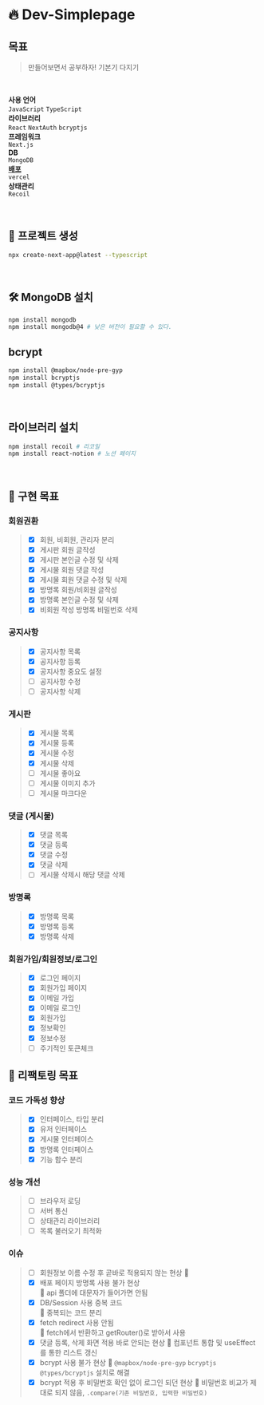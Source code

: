 # 🔥 Dev-Simplepage

## 목표

> 만들어보면서 공부하자!
> 기본기 다지기

<br>

**사용 언어**<br>
`JavaScript` `TypeScript`<br>
**라이브러리**<br>
`React` `NextAuth` `bcryptjs`<br>
**프레임워크**<br>
`Next.js`<br>
**DB**<br>
`MongoDB`<br>
[**배포**](https://dev-simplepage.vercel.app/)<br>
`vercel`<br>
**상태관리**<br>
`Recoil`

<br>

## 📂 프로젝트 생성

```bash
npx create-next-app@latest --typescript
```

<br>

## 🛠️ MongoDB 설치

```bash
npm install mongodb
npm install mongodb@4 # 낮은 버전이 필요할 수 있다.
```

## bcrypt

```bash
npm install @mapbox/node-pre-gyp
npm install bcryptjs
npm install @types/bcryptjs
```

<br>

## 라이브러리 설치

```bash
npm install recoil # 리코일
npm install react-notion # 노션 페이지
```

<br>

## 🎯 구현 목표

### 회원권환

> - [x] 회원, 비회원, 관리자 분리
> - [x] 게시판 회원 글작성
> - [x] 게시판 본인글 수정 및 삭제
> - [x] 게시물 회원 댓글 작성
> - [x] 게시물 회원 댓글 수정 및 삭제
> - [x] 방명록 회원/비회원 글작성
> - [x] 방명록 본인글 수정 및 삭제
> - [x] 비회원 작성 방명록 비밀번호 삭제

### 공지사항

> - [x] 공지사항 목록
> - [x] 공지사항 등록
> - [x] 공지사항 중요도 설정
> - [ ] 공지사항 수정
> - [ ] 공지사항 삭제

### 게시판

> - [x] 게시물 목록
> - [x] 게시물 등록
> - [x] 게시물 수정
> - [x] 게시물 삭제
> - [ ] 게시물 좋아요
> - [ ] 게시물 이미지 추가
> - [ ] 게시물 마크다운

### 댓글 (게시물)

> - [x] 댓글 목록
> - [x] 댓글 등록
> - [x] 댓글 수정
> - [x] 댓글 삭제
> - [ ] 게시물 삭제시 해당 댓글 삭제

### 방명록

> - [x] 방명록 목록
> - [x] 방명록 등록
> - [x] 방명록 삭제

### 회원가입/회원정보/로그인

> - [x] 로그인 페이지
> - [x] 회원가입 페이지
> - [x] 이메일 가입
> - [x] 이메일 로그인
> - [x] 회원가입
> - [x] 정보확인
> - [x] 정보수정
> - [ ] 주기적인 토큰체크

## 🎯 리팩토링 목표

### 코드 가독성 향상

> - [x] 인터페이스, 타입 분리
> - [x] 유저 인터페이스
> - [x] 게시물 인터페이스
> - [x] 방명록 인터페이스
> - [x] 기능 함수 분리

### 성능 개선

> - [ ] 브라우저 로딩
> - [ ] 서버 통신
> - [ ] 상태관리 라이브러리
> - [ ] 목록 불러오기 최적화

### 이슈

> - [ ] 회원정보 이름 수정 후 곧바로 적용되지 않는 현상
>       🧨
> - [x] 배포 페이지 방명록 사용 불가 현상<br>
>       🧨 api 폴더에 대문자가 들어가면 안됨
> - [x] DB/Session 사용 중복 코드<br>
>       🧨 중복되는 코드 분리
> - [x] fetch redirect 사용 안됨<br>
>       🧨 fetch에서 반환하고 getRouter()로 받아서 사용
> - [x] 댓글 등록, 삭제 화면 적용 바로 안되는 현상
>       🧨 컴포넌트 통합 및 useEffect를 통한 리스트 갱신
> - [x] bcrypt 사용 불가 현상
>       🧨 `@mapbox/node-pre-gyp` `bcryptjs` `@types/bcryptjs` 설치로 해결
> - [x] bcrypt 적용 후 비밀번호 확인 없이 로그인 되던 현상
>       🧨 비밀번호 비교가 제대로 되지 않음, `.compare(기존 비밀번호, 입력한 비밀번호)`
